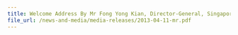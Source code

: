 ```yaml
---
title: Welcome Address By Mr Fong Yong Kian, Director-General, Singapore Customs, At The Singapore Customs WorkPlan Seminar Held On 11 April 2013, 9.30AM, At Concorde Hotel Singapore
file_url: /news-and-media/media-releases/2013-04-11-mr.pdf
---
```

